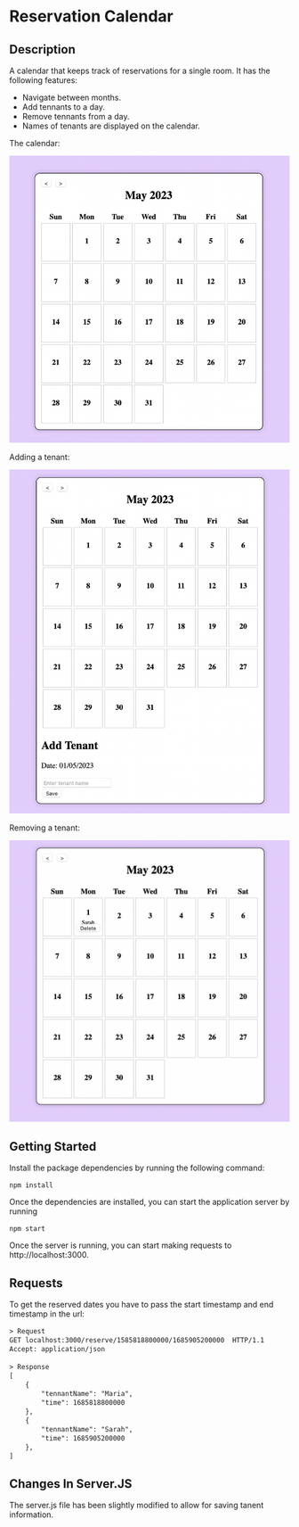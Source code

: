 Reservation Calendar
=================

Description
-----------

A calendar that keeps track of reservations for a single room. It has the following features:
- Navigate between months.
- Add tennants to a day.
- Remove tennants from a day.
- Names of tenants are displayed on the calendar.

The calendar:

![Calendar](images/calendar.png)

Adding a tenant:

![Add Tenant](images/addtenant.png)

Removing a tenant:

![Remove Tenant](images/removetenant.png)

Getting Started
---------------

Install the package dependencies by running the following command:

```
npm install
```
Once the dependencies are installed, you can start the application server by running

```
npm start
```
Once the server is running, you can start making requests to http://localhost:3000.


Requests
--------

To get the reserved dates you have to pass the start timestamp and end timestamp in the url:
```
> Request
GET localhost:3000/reserve/1585818800000/1685905200000  HTTP/1.1
Accept: application/json

> Response
[
    {
        "tennantName": "Maria",
        "time": 1685818800000
    },
    {
    	"tennantName": "Sarah",
    	"time": 1685905200000
    },
]
```

Changes In Server.JS
--------
The server.js file has been slightly modified to allow for saving tanent information.